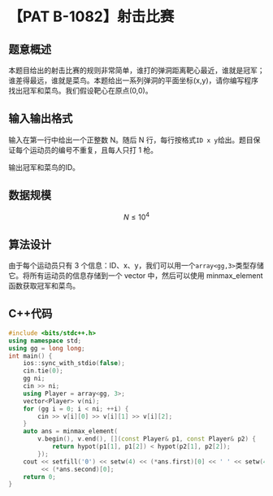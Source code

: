 # 【PAT B-1082】射击比赛

## 题意概述

本题目给出的射击比赛的规则非常简单，谁打的弹洞距离靶心最近，谁就是冠军；谁差得最远，谁就是菜鸟。本题给出一系列弹洞的平面坐标(x,y)，请你编写程序找出冠军和菜鸟。我们假设靶心在原点(0,0)。

## 输入输出格式

输入在第一行中给出一个正整数 N。随后 N 行，每行按格式`ID x y`给出。题目保证每个运动员的编号不重复，且每人只打 1 枪。

输出冠军和菜鸟的ID。

## 数据规模

$$N\le{10}^4$$

## 算法设计

由于每个运动员只有 3 个信息：ID、x、y，我们可以用一个`array<gg,3>`类型存储它。将所有运动员的信息存储到一个 vector 中，然后可以使用 minmax_element 函数获取冠军和菜鸟。

## C++代码

```cpp
#include <bits/stdc++.h>
using namespace std;
using gg = long long;
int main() {
    ios::sync_with_stdio(false);
    cin.tie(0);
    gg ni;
    cin >> ni;
    using Player = array<gg, 3>;
    vector<Player> v(ni);
    for (gg i = 0; i < ni; ++i) {
        cin >> v[i][0] >> v[i][1] >> v[i][2];
    }
    auto ans = minmax_element(
        v.begin(), v.end(), [](const Player& p1, const Player& p2) {
            return hypot(p1[1], p1[2]) < hypot(p2[1], p2[2]);
        });
    cout << setfill('0') << setw(4) << (*ans.first)[0] << ' ' << setw(4)
         << (*ans.second)[0];
    return 0;
}
```
